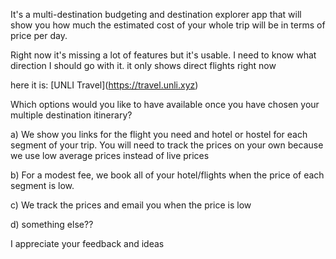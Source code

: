 It's a multi-destination budgeting and destination explorer app that will show you how much the estimated cost of your whole trip will be in terms of price per day. 

  


Right now it's missing a lot of features but it's usable. I need to know what direction I should go with it. it only shows direct flights right now

  


here it is: \[UNLI Travel\](https://travel.unli.xyz)

  


Which options would you like to have available once you have chosen your multiple destination itinerary?

  


a) We show you links for the flight you need and hotel or hostel for each segment of your trip. You will need to track the prices on your own because we use low average prices instead of live prices

  


b) For a modest fee, we book all of your hotel/flights when the price of each segment is low. 

  


c) We track the prices and email you when the price is low

  


d) something else??

  


I appreciate your feedback and ideas
